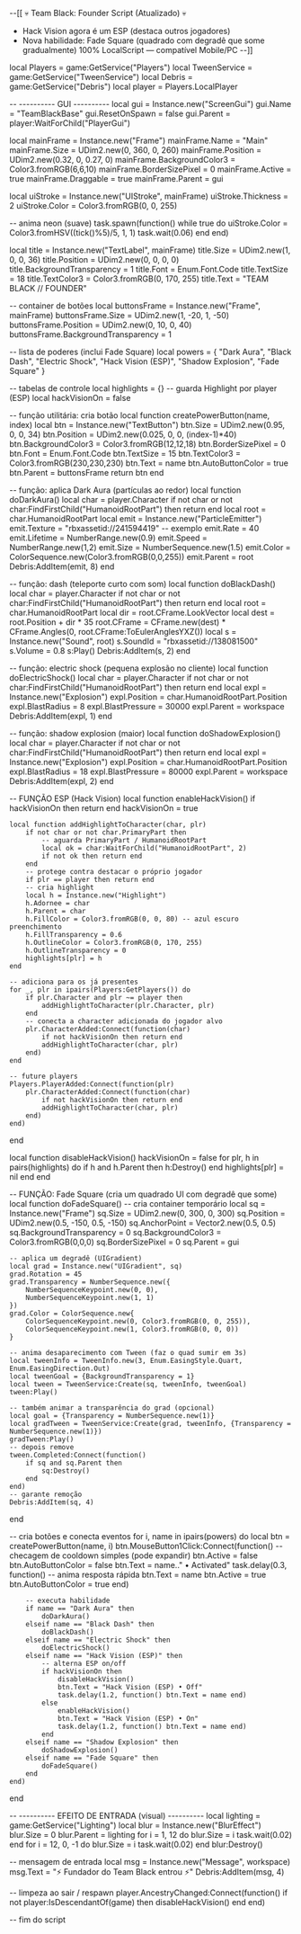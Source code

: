 --[[
💀 Team Black: Founder Script (Atualizado) 💀
- Hack Vision agora é um ESP (destaca outros jogadores)
- Nova habilidade: Fade Square (quadrado com degradê que some gradualmente)
100% LocalScript — compatível Mobile/PC
--]]

local Players = game:GetService("Players")
local TweenService = game:GetService("TweenService")
local Debris = game:GetService("Debris")
local player = Players.LocalPlayer

-- ---------- GUI ----------
local gui = Instance.new("ScreenGui")
gui.Name = "TeamBlackBase"
gui.ResetOnSpawn = false
gui.Parent = player:WaitForChild("PlayerGui")

local mainFrame = Instance.new("Frame")
mainFrame.Name = "Main"
mainFrame.Size = UDim2.new(0, 360, 0, 260)
mainFrame.Position = UDim2.new(0.32, 0, 0.27, 0)
mainFrame.BackgroundColor3 = Color3.fromRGB(6,6,10)
mainFrame.BorderSizePixel = 0
mainFrame.Active = true
mainFrame.Draggable = true
mainFrame.Parent = gui

local uiStroke = Instance.new("UIStroke", mainFrame)
uiStroke.Thickness = 2
uiStroke.Color = Color3.fromRGB(0, 0, 255)

-- anima neon (suave)
task.spawn(function()
	while true do
		uiStroke.Color = Color3.fromHSV((tick()%5)/5, 1, 1)
		task.wait(0.06)
	end
end)

local title = Instance.new("TextLabel", mainFrame)
title.Size = UDim2.new(1, 0, 0, 36)
title.Position = UDim2.new(0, 0, 0, 0)
title.BackgroundTransparency = 1
title.Font = Enum.Font.Code
title.TextSize = 18
title.TextColor3 = Color3.fromRGB(0, 170, 255)
title.Text = "TEAM BLACK // FOUNDER"

-- container de botões
local buttonsFrame = Instance.new("Frame", mainFrame)
buttonsFrame.Size = UDim2.new(1, -20, 1, -50)
buttonsFrame.Position = UDim2.new(0, 10, 0, 40)
buttonsFrame.BackgroundTransparency = 1

-- lista de poderes (inclui Fade Square)
local powers = {
	"Dark Aura",
	"Black Dash",
	"Electric Shock",
	"Hack Vision (ESP)",
	"Shadow Explosion",
	"Fade Square"
}

-- tabelas de controle
local highlights = {} -- guarda Highlight por player (ESP)
local hackVisionOn = false

-- função utilitária: cria botão
local function createPowerButton(name, index)
	local btn = Instance.new("TextButton")
	btn.Size = UDim2.new(0.95, 0, 0, 34)
	btn.Position = UDim2.new(0.025, 0, 0, (index-1)*40)
	btn.BackgroundColor3 = Color3.fromRGB(12,12,18)
	btn.BorderSizePixel = 0
	btn.Font = Enum.Font.Code
	btn.TextSize = 15
	btn.TextColor3 = Color3.fromRGB(230,230,230)
	btn.Text = name
	btn.AutoButtonColor = true
	btn.Parent = buttonsFrame
	return btn
end

-- função: aplica Dark Aura (partículas ao redor)
local function doDarkAura()
	local char = player.Character
	if not char or not char:FindFirstChild("HumanoidRootPart") then return end
	local root = char.HumanoidRootPart
	local emit = Instance.new("ParticleEmitter")
	emit.Texture = "rbxassetid://241594419" -- exemplo
	emit.Rate = 40
	emit.Lifetime = NumberRange.new(0.9)
	emit.Speed = NumberRange.new(1,2)
	emit.Size = NumberSequence.new(1.5)
	emit.Color = ColorSequence.new(Color3.fromRGB(0,0,255))
	emit.Parent = root
	Debris:AddItem(emit, 8)
end

-- função: dash (teleporte curto com som)
local function doBlackDash()
	local char = player.Character
	if not char or not char:FindFirstChild("HumanoidRootPart") then return end
	local root = char.HumanoidRootPart
	local dir = root.CFrame.LookVector
	local dest = root.Position + dir * 35
	root.CFrame = CFrame.new(dest) * CFrame.Angles(0, root.CFrame:ToEulerAnglesYXZ())
	local s = Instance.new("Sound", root)
	s.SoundId = "rbxassetid://138081500"
	s.Volume = 0.8
	s:Play()
	Debris:AddItem(s, 2)
end

-- função: electric shock (pequena explosão no cliente)
local function doElectricShock()
	local char = player.Character
	if not char or not char:FindFirstChild("HumanoidRootPart") then return end
	local expl = Instance.new("Explosion")
	expl.Position = char.HumanoidRootPart.Position
	expl.BlastRadius = 8
	expl.BlastPressure = 30000
	expl.Parent = workspace
	Debris:AddItem(expl, 1)
end

-- função: shadow explosion (maior)
local function doShadowExplosion()
	local char = player.Character
	if not char or not char:FindFirstChild("HumanoidRootPart") then return end
	local expl = Instance.new("Explosion")
	expl.Position = char.HumanoidRootPart.Position
	expl.BlastRadius = 18
	expl.BlastPressure = 80000
	expl.Parent = workspace
	Debris:AddItem(expl, 2)
end

-- FUNÇÃO ESP (Hack Vision)
local function enableHackVision()
	if hackVisionOn then return end
	hackVisionOn = true

	local function addHighlightToCharacter(char, plr)
		if not char or not char.PrimaryPart then
			-- aguarda PrimaryPart / HumanoidRootPart
			local ok = char:WaitForChild("HumanoidRootPart", 2)
			if not ok then return end
		end
		-- protege contra destacar o próprio jogador
		if plr == player then return end
		-- cria highlight
		local h = Instance.new("Highlight")
		h.Adornee = char
		h.Parent = char
		h.FillColor = Color3.fromRGB(0, 0, 80) -- azul escuro preenchimento
		h.FillTransparency = 0.6
		h.OutlineColor = Color3.fromRGB(0, 170, 255)
		h.OutlineTransparency = 0
		highlights[plr] = h
	end

	-- adiciona para os já presentes
	for _, plr in ipairs(Players:GetPlayers()) do
		if plr.Character and plr ~= player then
			addHighlightToCharacter(plr.Character, plr)
		end
		-- conecta a character adicionada do jogador alvo
		plr.CharacterAdded:Connect(function(char)
			if not hackVisionOn then return end
			addHighlightToCharacter(char, plr)
		end)
	end

	-- future players
	Players.PlayerAdded:Connect(function(plr)
		plr.CharacterAdded:Connect(function(char)
			if not hackVisionOn then return end
			addHighlightToCharacter(char, plr)
		end)
	end)
end

local function disableHackVision()
	hackVisionOn = false
	for plr, h in pairs(highlights) do
		if h and h.Parent then
			h:Destroy()
		end
		highlights[plr] = nil
	end
end

-- FUNÇÃO: Fade Square (cria um quadrado UI com degradê que some)
local function doFadeSquare()
	-- cria container temporário
	local sq = Instance.new("Frame")
	sq.Size = UDim2.new(0, 300, 0, 300)
	sq.Position = UDim2.new(0.5, -150, 0.5, -150)
	sq.AnchorPoint = Vector2.new(0.5, 0.5)
	sq.BackgroundTransparency = 0
	sq.BackgroundColor3 = Color3.fromRGB(0,0,0)
	sq.BorderSizePixel = 0
	sq.Parent = gui

	-- aplica um degradê (UIGradient)
	local grad = Instance.new("UIGradient", sq)
	grad.Rotation = 45
	grad.Transparency = NumberSequence.new({
		NumberSequenceKeypoint.new(0, 0),
		NumberSequenceKeypoint.new(1, 1)
	})
	grad.Color = ColorSequence.new{
		ColorSequenceKeypoint.new(0, Color3.fromRGB(0, 0, 255)),
		ColorSequenceKeypoint.new(1, Color3.fromRGB(0, 0, 0))
	}

	-- anima desaparecimento com Tween (faz o quad sumir em 3s)
	local tweenInfo = TweenInfo.new(3, Enum.EasingStyle.Quart, Enum.EasingDirection.Out)
	local tweenGoal = {BackgroundTransparency = 1}
	local tween = TweenService:Create(sq, tweenInfo, tweenGoal)
	tween:Play()

	-- também animar a transparência do grad (opcional)
	local goal = {Transparency = NumberSequence.new(1)}
	local gradTween = TweenService:Create(grad, tweenInfo, {Transparency = NumberSequence.new(1)})
	gradTween:Play()
	-- depois remove
	tween.Completed:Connect(function()
		if sq and sq.Parent then
			sq:Destroy()
		end
	end)
	-- garante remoção
	Debris:AddItem(sq, 4)
end

-- cria botões e conecta eventos
for i, name in ipairs(powers) do
	local btn = createPowerButton(name, i)
	btn.MouseButton1Click:Connect(function()
		-- checagem de cooldown simples (pode expandir)
		btn.Active = false
		btn.AutoButtonColor = false
		btn.Text = name.." • Activated"
		task.delay(0.3, function() -- anima resposta rápida
			btn.Text = name
			btn.Active = true
			btn.AutoButtonColor = true
		end)

		-- executa habilidade
		if name == "Dark Aura" then
			doDarkAura()
		elseif name == "Black Dash" then
			doBlackDash()
		elseif name == "Electric Shock" then
			doElectricShock()
		elseif name == "Hack Vision (ESP)" then
			-- alterna ESP on/off
			if hackVisionOn then
				disableHackVision()
				btn.Text = "Hack Vision (ESP) • Off"
				task.delay(1.2, function() btn.Text = name end)
			else
				enableHackVision()
				btn.Text = "Hack Vision (ESP) • On"
				task.delay(1.2, function() btn.Text = name end)
			end
		elseif name == "Shadow Explosion" then
			doShadowExplosion()
		elseif name == "Fade Square" then
			doFadeSquare()
		end
	end)
end

-- ---------- EFEITO DE ENTRADA (visual) ----------
local lighting = game:GetService("Lighting")
local blur = Instance.new("BlurEffect")
blur.Size = 0
blur.Parent = lighting
for i = 1, 12 do
	blur.Size = i
	task.wait(0.02)
end
for i = 12, 0, -1 do
	blur.Size = i
	task.wait(0.02)
end
blur:Destroy()

-- mensagem de entrada
local msg = Instance.new("Message", workspace)
msg.Text = "⚡ Fundador do Team Black entrou ⚡"
Debris:AddItem(msg, 4)

-- limpeza ao sair / respawn
player.AncestryChanged:Connect(function()
	if not player:IsDescendantOf(game) then
		disableHackVision()
	end
end)

-- fim do script
